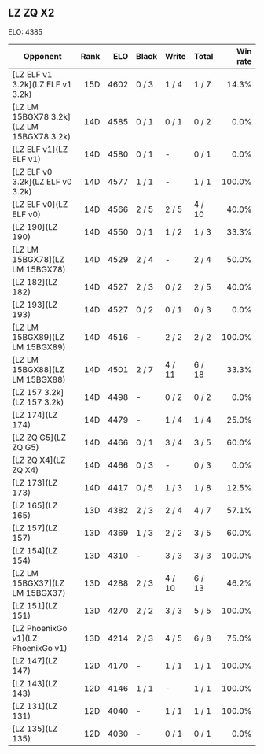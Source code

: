 ## LZ ZQ X2 ##

ELO: 4385

Opponent | Rank | ELO | Black | Write | Total | Win rate
---------|-----:|----:|-------|-------|-------|-------:
[LZ ELF v1 3.2k](LZ ELF v1 3.2k) | 15D | 4602 | 0 / 3 | 1 / 4 | 1 / 7 | 14.3%
[LZ LM 15BGX78 3.2k](LZ LM 15BGX78 3.2k) | 14D | 4585 | 0 / 1 | 0 / 1 | 0 / 2 | 0.0%
[LZ ELF v1](LZ ELF v1) | 14D | 4580 | 0 / 1 | - | 0 / 1 | 0.0%
[LZ ELF v0 3.2k](LZ ELF v0 3.2k) | 14D | 4577 | 1 / 1 | - | 1 / 1 | 100.0%
[LZ ELF v0](LZ ELF v0) | 14D | 4566 | 2 / 5 | 2 / 5 | 4 / 10 | 40.0%
[LZ 190](LZ 190) | 14D | 4550 | 0 / 1 | 1 / 2 | 1 / 3 | 33.3%
[LZ LM 15BGX78](LZ LM 15BGX78) | 14D | 4529 | 2 / 4 | - | 2 / 4 | 50.0%
[LZ 182](LZ 182) | 14D | 4527 | 2 / 3 | 0 / 2 | 2 / 5 | 40.0%
[LZ 193](LZ 193) | 14D | 4527 | 0 / 2 | 0 / 1 | 0 / 3 | 0.0%
[LZ LM 15BGX89](LZ LM 15BGX89) | 14D | 4516 | - | 2 / 2 | 2 / 2 | 100.0%
[LZ LM 15BGX88](LZ LM 15BGX88) | 14D | 4501 | 2 / 7 | 4 / 11 | 6 / 18 | 33.3%
[LZ 157 3.2k](LZ 157 3.2k) | 14D | 4498 | - | 0 / 2 | 0 / 2 | 0.0%
[LZ 174](LZ 174) | 14D | 4479 | - | 1 / 4 | 1 / 4 | 25.0%
[LZ ZQ G5](LZ ZQ G5) | 14D | 4466 | 0 / 1 | 3 / 4 | 3 / 5 | 60.0%
[LZ ZQ X4](LZ ZQ X4) | 14D | 4466 | 0 / 3 | - | 0 / 3 | 0.0%
[LZ 173](LZ 173) | 14D | 4417 | 0 / 5 | 1 / 3 | 1 / 8 | 12.5%
[LZ 165](LZ 165) | 13D | 4382 | 2 / 3 | 2 / 4 | 4 / 7 | 57.1%
[LZ 157](LZ 157) | 13D | 4369 | 1 / 3 | 2 / 2 | 3 / 5 | 60.0%
[LZ 154](LZ 154) | 13D | 4310 | - | 3 / 3 | 3 / 3 | 100.0%
[LZ LM 15BGX37](LZ LM 15BGX37) | 13D | 4288 | 2 / 3 | 4 / 10 | 6 / 13 | 46.2%
[LZ 151](LZ 151) | 13D | 4270 | 2 / 2 | 3 / 3 | 5 / 5 | 100.0%
[LZ PhoenixGo v1](LZ PhoenixGo v1) | 13D | 4214 | 2 / 3 | 4 / 5 | 6 / 8 | 75.0%
[LZ 147](LZ 147) | 12D | 4170 | - | 1 / 1 | 1 / 1 | 100.0%
[LZ 143](LZ 143) | 12D | 4146 | 1 / 1 | - | 1 / 1 | 100.0%
[LZ 131](LZ 131) | 12D | 4040 | - | 1 / 1 | 1 / 1 | 100.0%
[LZ 135](LZ 135) | 12D | 4030 | - | 0 / 1 | 0 / 1 | 0.0%

